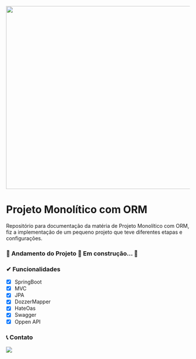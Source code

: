 <img src="https://www.gfinfo.com.br/wp-content/uploads/2023/07/arquitetura.png" width="900px" height="500px">

# Projeto Monolítico com ORM
Repositório para documentação da matéria de Projeto Monolítico com ORM, fiz a implementação de um pequeno projeto que teve diferentes etapas e configurações.
### 🚧  Andamento do Projeto 🚀 Em construção...  🚧

### ✔ Funcionalidades
  - [x] SpringBoot
  - [x] MVC
  - [x] JPA
  - [x] DozzerMapper
  - [x] HateOas
  - [x] Swagger
  - [x] Oppen API

### 📞 Contato
<a href="https://www.linkedin.com/in/carloscaykebn/" target="_blank"><img src="https://img.shields.io/badge/-LinkedIn-%230077B5?style=for-the-badge&logo=linkedin&logoColor=white" target="_blank"></a> 

